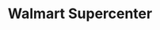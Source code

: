 ---
title: "Walmart Supercenter"
url: /roanoke/walmart-supercenter-clearbrook-village-lane/
shop: supermarket
---